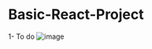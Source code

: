 # Basic-React-Project

1- To do
![image](https://user-images.githubusercontent.com/96880942/206786915-69a78b49-30b2-4103-9f4c-7d6a79d743fc.png)
